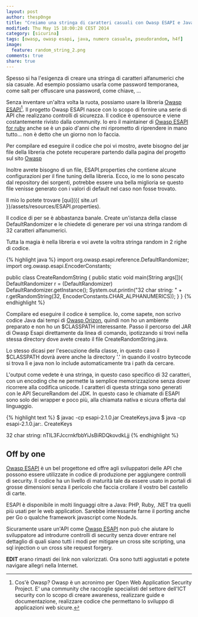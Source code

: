 ```yaml
---
layout: post
author: thesp0nge
title: "Creiamo una stringa di caratteri casuali con Owasp ESAPI e Java"
modified: Thu May 15 18:00:28 CEST 2014
category: [sicurina]
tags: [owasp, owasp esapi, java, numero casuale, pseudorandom, h4f]
image:
  feature: random_string_2.png
comments: true
share: true
---
```


Spesso si ha l'esigenza di creare una stringa di caratteri alfanumerici che sia
casuale. Ad esempio possiamo usarla come password temporanea, come salt per
offuscare una password, come chiave, ...

Senza inventare un'altra volta la ruota, possiamo usare la libreria [Owasp
ESAPI](https://www.owasp.org/index.php/Category:OWASP_Enterprise_Security_API)[^1]. Il progetto Owasp ESAPI nasce con lo scopo di fornire
una serie di API che realizzano controlli di sicurezza. Il codice è opensource
e viene costantemente rivisto dalla community. Io ero il maintainer di [Owasp
ESAPI for ruby](https://rubygems.org/gems/owasp-esapi-ruby) anche se è un paio
d'anni che mi riprometto di riprendere in mano tutto... non è detto che un
giorno non lo faccia.

Per compilare ed eseguire il codice che poi vi mostro, avete bisogno del jar
file della libreria che potete recuperare partendo dalla pagina del progetto
sul sito [Owasp](https://www.owasp.org/index.php/Category:OWASP_Enterprise_Security_API#tab=Java_EE)

Inoltre avrete bisogno di un file, ESAPI.properties che contiene alcune
configurazioni per il fine tuning della libreria. Ecco, io me lo sono pescato
dal repository dei sorgenti, potrebbe essere una bella miglioria se questo file
venisse generato con i valori di default nel caso non fosse trovato.

Il mio lo potete trovare [qui]({{ site.url }}/assets/resources/ESAPI.properties).

Il codice di per se è abbastanza banale. Create un'istanza della classe
DefaultRandomizer e le chiedete di generare per voi una stringa random di 32
caratteri alfanumerici.

Tutta la magia è nella libreria e voi avete la voltra stringa random in 2 righe
di codice.

{% highlight java %}
import org.owasp.esapi.reference.DefaultRandomizer;
import org.owasp.esapi.EncoderConstants;

public class CreateRandomString {
  public static void main(String args[]){
    DefaultRandomizer r = (DefaultRandomizer) DefaultRandomizer.getInstance();
    System.out.println("32 char string: " + r.getRandomString(32, EncoderConstants.CHAR_ALPHANUMERICS));
    }
}
{% endhighlight %}

Compilare ed eseguire il codice è semplice. Io, come sapete, non scrivo codice
Java dai tempi di [Owasp Orizon](https://www.owasp.org/index.php/Category:OWASP_Orizon_Project#tab=Main), quindi non ho un ambiente
preparato e non ho un $CLASSPATH interessante. Passo il percorso del JAR di
Owasp Esapi direttamente da linea di comando, ipotizzando si trovi nella stessa
directory dove avete creato il file CreateRandomString.java.

Lo stesso dicasi per l'esecuzione della classe, in questo caso il $CLASSPATH
dovrà avere anche la directory '.' in quando il vostro bytecode si trova lì e
java non lo include automaticamente tra i path da cercare.

L'output come vedete è una stringa, in questo caso specifico di 32 caratteri,
con un encoding che ne permette la semplice memorizzazione senza dover
ricorrere alla codifica unicode. I caratteri di questa stringa sono generati
con le API SecureRandom del JDK. In questo caso le chiamate di ESAPI sono solo
dei wrapper e poco più, alla chiamata nativa e sicura offerta dal linguaggio.

{% highlight text %}
$ javac -cp esapi-2.1.0.jar CreateKeys.java
$ java -cp esapi-2.1.0.jar:. CreateKeys

32 char string: nTIL3FJccrnkfbbYiJsBiRDQkovdkLjj
{% endhighlight %}

## Off by one

[Owasp ESAPI](https://www.owasp.org/index.php/Category:OWASP_Enterprise_Security_API#tab=Home) è un bel progettone ed offre agli sviluppatori delle
API che possono essere utilizzate in codice di produzione per aggiungere
controlli di security. Il codice ha un livello di maturità tale da essere usato
in portali di grosse dimensioni senza il pericolo che faccia crollare il vostro
bel castello di carte.

ESAPI è disponibile in molti linguaggi oltre a Java: PHP, Ruby, .NET tra quelli
più usati per le web application. Sarebbe interessante farne il porting anche
per Go o qualche framework javascript come NodeJs.

Sicuramente usare un'API come [Owasp ESAPI](https://www.owasp.org/index.php/Category:OWASP_Enterprise_Security_API#tab=Home) non può che aiutare lo
sviluppatore ad introdurre controlli di security senza dover entrare nel
dettaglio di quali siano tutti i modi per mitigare un cross site scripting, una
sql injection o un cross site request forgery.

**EDIT** erano rimasti dei link non valorizzati. Ora sono tutti aggiustati e potete navigare allegri nella Internet.

[^1]: Cos'è Owasp? Owasp è un acronimo per Open Web Application Security
      Project. E' una community che raccoglie specialisti del settore dell'ICT
      security con lo scopo di creare awareness, realizzare guide e documentazione,
      realizzare codice che permettano lo sviluppo di applicazioni web sicure.
